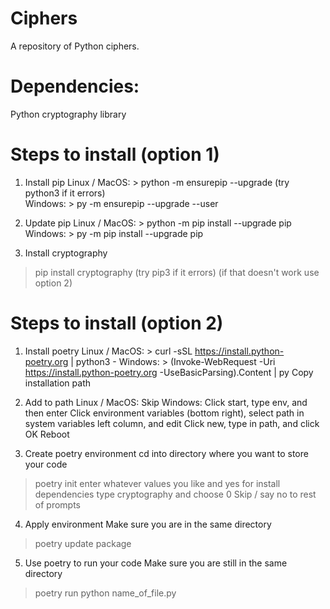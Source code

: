# Ciphers
A repository of Python ciphers.

# Dependencies:
Python cryptography library

# Steps to install (option 1)
1. Install pip
Linux / MacOS: > python -m ensurepip --upgrade
                                  (try python3 if it errors)   
Windows: > py -m ensurepip --upgrade --user

3. Update pip
Linux / MacOS: > python -m pip install --upgrade pip
Windows: > py -m pip install --upgrade pip

4. Install cryptography
> pip install cryptography
(try pip3 if it errors)
(if that doesn't work use option 2)

# Steps to install (option 2)
1. Install poetry
Linux / MacOS: > curl -sSL https://install.python-poetry.org | python3 -
Windows: > (Invoke-WebRequest -Uri https://install.python-poetry.org -UseBasicParsing).Content | py
                     Copy installation path

2. Add to path
Linux / MacOS: Skip
Windows: Click start, type env, and then enter
                      Click environment variables (bottom right), select path in system variables left column, and edit
                      Click new, type in path, and click OK
                      Reboot
 
3. Create poetry environment
cd into directory where you want to store your code
> poetry init
enter whatever values you like and yes for install dependencies
type cryptography and choose 0
Skip / say no to rest of prompts

4. Apply environment
Make sure you are in the same directory
> poetry update package

5. Use poetry to run your code
Make sure you are still in the same directory
> poetry run python name_of_file.py
   

